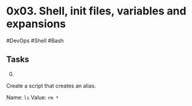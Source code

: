 # 0x03. Shell, init files, variables and expansions
#DevOps #Shell #Bash

## Tasks

0. <o>
Create a script that creates an alias.

Name: `ls`
Value: `rm *`
